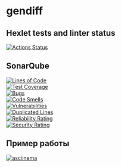 # gendiff

## Hexlet tests and linter status

[![Actions Status](https://github.com/SlowKingg/python-project-50/actions/workflows/hexlet-check.yml/badge.svg)](https://github.com/SlowKingg/python-project-50/actions)

## SonarQube

[![Lines of Code](https://sonarcloud.io/api/project_badges/measure?project=SlowKingg_python-project-50&metric=ncloc)](https://sonarcloud.io/summary/new_code?id=SlowKingg_python-project-50)  
[![Test Coverage](https://sonarcloud.io/api/project_badges/measure?project=SlowKingg_python-project-50&metric=coverage)](https://sonarcloud.io/summary/new_code?id=SlowKingg_python-project-50)  
[![Bugs](https://sonarcloud.io/api/project_badges/measure?project=SlowKingg_python-project-50&metric=bugs)](https://sonarcloud.io/summary/new_code?id=SlowKingg_python-project-50)  
[![Code Smells](https://sonarcloud.io/api/project_badges/measure?project=SlowKingg_python-project-50&metric=code_smells)](https://sonarcloud.io/summary/new_code?id=SlowKingg_python-project-50)  
[![Vulnerabilities](https://sonarcloud.io/api/project_badges/measure?project=SlowKingg_python-project-50&metric=vulnerabilities)](https://sonarcloud.io/summary/new_code?id=SlowKingg_python-project-50)  
[![Duplicated Lines](https://sonarcloud.io/api/project_badges/measure?project=SlowKingg_python-project-50&metric=duplicated_lines_density)](https://sonarcloud.io/summary/new_code?id=SlowKingg_python-project-50)  
[![Reliability Rating](https://sonarcloud.io/api/project_badges/measure?project=SlowKingg_python-project-50&metric=reliability_rating)](https://sonarcloud.io/summary/new_code?id=SlowKingg_python-project-50)  
[![Security Rating](https://sonarcloud.io/api/project_badges/measure?project=SlowKingg_python-project-50&metric=security_rating)](https://sonarcloud.io/summary/new_code?id=SlowKingg_python-project-50)

## Пример работы

[![asciinema](https://asciinema.org/a/jXmsR4CokjT5jFVa4nvYTSkZG.svg)](https://asciinema.org/a/jXmsR4CokjT5jFVa4nvYTSkZG)

